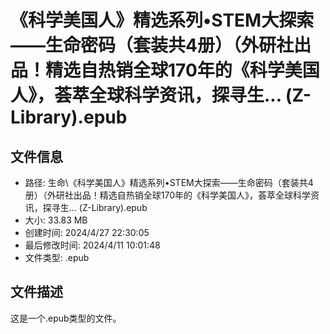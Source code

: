 ﻿# 《科学美国人》精选系列•STEM大探索——生命密码（套装共4册）（外研社出品！精选自热销全球170年的《科学美国人》，荟萃全球科学资讯，探寻生... (Z-Library).epub

## 文件信息
- 路径: 生命\《科学美国人》精选系列•STEM大探索——生命密码（套装共4册）（外研社出品！精选自热销全球170年的《科学美国人》，荟萃全球科学资讯，探寻生... (Z-Library).epub
- 大小: 33.83 MB
- 创建时间: 2024/4/27 22:30:05
- 最后修改时间: 2024/4/11 10:01:48
- 文件类型: .epub

## 文件描述
这是一个.epub类型的文件。

